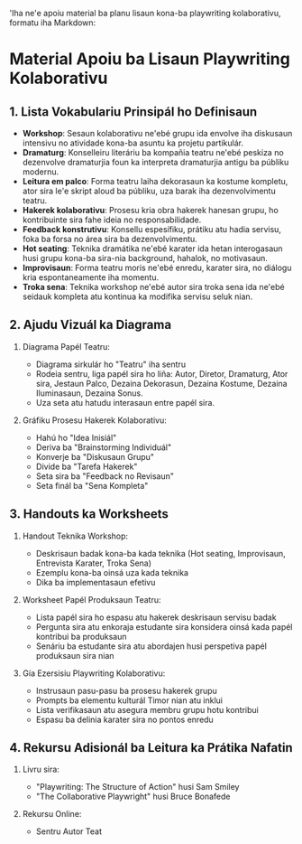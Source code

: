 'Iha ne'e apoiu material ba planu lisaun kona-ba playwriting kolaborativu, formatu iha Markdown:

# Material Apoiu ba Lisaun Playwriting Kolaborativu

## 1. Lista Vokabulariu Prinsipál ho Definisaun

- **Workshop**: Sesaun kolaborativu ne'ebé grupu ida envolve iha diskusaun intensivu no atividade kona-ba asuntu ka projetu partikulár.
- **Dramaturg**: Konselleiru literáriu ba kompañia teatru ne'ebé peskiza no dezenvolve dramaturjia foun ka interpreta dramaturjia antigu ba públiku modernu.
- **Leitura em palco**: Forma teatru laiha dekorasaun ka kostume kompletu, ator sira le'e skript aloud ba públiku, uza barak iha dezenvolvimentu teatru.
- **Hakerek kolaborativu**: Prosesu kria obra hakerek hanesan grupu, ho kontribuinte sira fahe ideia no responsabilidade.
- **Feedback konstrutivu**: Konsellu espesífiku, prátiku atu hadia servisu, foka ba forsa no área sira ba dezenvolvimentu.
- **Hot seating**: Teknika dramátika ne'ebé karater ida hetan interogasaun husi grupu kona-ba sira-nia background, hahalok, no motivasaun.
- **Improvisaun**: Forma teatru moris ne'ebé enredu, karater sira, no diálogu kria espontaneamente iha momentu.
- **Troka sena**: Teknika workshop ne'ebé autor sira troka sena ida ne'ebé seidauk kompleta atu kontinua ka modifika servisu seluk nian.

## 2. Ajudu Vizuál ka Diagrama

1. Diagrama Papél Teatru:
   - Diagrama sirkulár ho "Teatru" iha sentru
   - Rodeia sentru, liga papél sira ho liña: Autor, Diretor, Dramaturg, Ator sira, Jestaun Palco, Dezaina Dekorasun, Dezaina Kostume, Dezaina Iluminasaun, Dezaina Sonus.
   - Uza seta atu hatudu interasaun entre papél sira.

2. Gráfiku Prosesu Hakerek Kolaborativu:
   - Hahú ho "Idea Inisiál"
   - Deriva ba "Brainstorming Individuál"
   - Konverje ba "Diskusaun Grupu"
   - Divide ba "Tarefa Hakerek"
   - Seta sira ba "Feedback no Revisaun"
   - Seta finál ba "Sena Kompleta"

## 3. Handouts ka Worksheets

1. Handout Teknika Workshop:
   - Deskrisaun badak kona-ba kada teknika (Hot seating, Improvisaun, Entrevista Karater, Troka Sena)
   - Ezemplu kona-ba oinsá uza kada teknika
   - Dika ba implementasaun efetivu

2. Worksheet Papél Produksaun Teatru:
   - Lista papél sira ho espasu atu hakerek deskrisaun servisu badak
   - Pergunta sira atu enkoraja estudante sira konsidera oinsá kada papél kontribui ba produksaun
   - Senáriu ba estudante sira atu abordajen husi perspetiva papél produksaun sira nian

3. Gía Ezersisiu Playwriting Kolaborativu:
   - Instrusaun pasu-pasu ba prosesu hakerek grupu
   - Prompts ba elementu kulturál Timor nian atu inklui
   - Lista verifikasaun atu asegura membru grupu hotu kontribui
   - Espasu ba delinia karater sira no pontos enredu

## 4. Rekursu Adisionál ba Leitura ka Prátika Nafatin

1. Livru sira:
   - "Playwriting: The Structure of Action" husi Sam Smiley
   - "The Collaborative Playwright" husi Bruce Bonafede

2. Rekursu Online:
   - Sentru Autor Teat